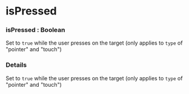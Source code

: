 # isPressed

### isPressed : Boolean

Set to `true` while the user presses on the target (only applies to `type` of "pointer" and "touch")

### Details[​](#details "Direct link to Details")

Set to `true` while the user presses on the target (only applies to `type` of "pointer" and "touch")
